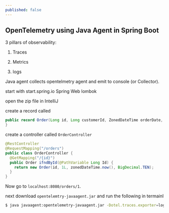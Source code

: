 ```yaml
---
published: false
---
```

## OpenTelemetry using Java Agent in Spring Boot


3 pillars of observability: 

1. Traces

2. Metrics

3. logs


Java agent collects opentelmetry agent and emit to console (or Collector). 

start with start.spring.io
    Spring Web
    lombok
    
open the zip file in IntelliJ

create a record called 

```java
public record Order(Long id, Long customerId, ZonedDateTime orderDate, BigDecimal totalAmount){
}
```

create a controller called `OrderController`

```java
@RestController
@RequestMapping("/orders")
public class OrderController {
  @GetMapping("/{id}")
  public Order ifndById(@PathVariable Long Id) {
    return new Order(id, 1L, zonedDateTime.now(), BigDecimal.TEN);
  }
}
```

Now go to `localhost:8080/orders/1`.

next download `opentelemtry-javaagent.jar` and run the following in termainl 

```bash
$ java javaagent:opentelemetry-javaagent.jar -Dotel.traces.exporter=logging -Dotel.metrics.exporter=logging -Dotel.logs.exporter=logging -jar build/libs/order-service-0.0.1-SNAPSHOT.jar
```

